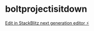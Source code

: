 # boltprojectisitdown

[Edit in StackBlitz next generation editor ⚡️](https://stackblitz.com/~/github.com/shahrukhfiaz/boltprojectisitdown)